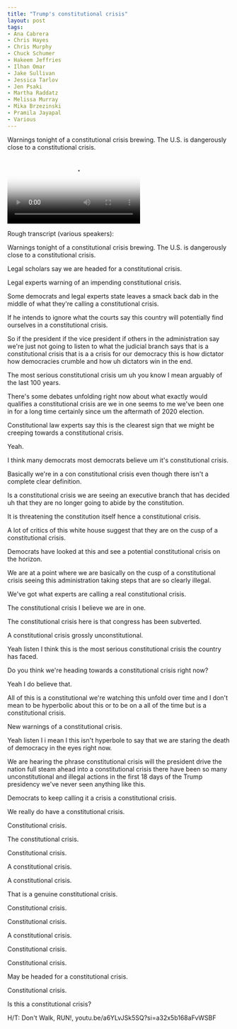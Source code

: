```yaml
---
title: "Trump's constitutional crisis"
layout: post
tags:
- Ana Cabrera
- Chris Hayes
- Chris Murphy
- Chuck Schumer
- Hakeem Jeffries
- Ilhan Omar
- Jake Sullivan
- Jessica Tarlov
- Jen Psaki
- Martha Raddatz
- Melissa Murray
- Mika Brzezinski
- Pramila Jayapal
- Various
---
```


Warnings tonight of a constitutional crisis brewing. The U.S. is dangerously close to a constitutional crisis.

<div class="embed-responsive embed-responsive-16by9" style="margin-bottom: 1em;"><video class="embed-responsive-item" controls src="https://www.glockspiel.com/impeach45/2025-02-14-constitutional-crisis.mp4" poster="https://www.glockspiel.com/impeach45/2025-02-14-constitutional-crisis.jpg"></video><br></div>

Rough transcript (various speakers):

Warnings tonight of a constitutional crisis brewing. The U.S. is dangerously close to a constitutional crisis.

Legal scholars say we are headed for a constitutional crisis.

Legal experts warning of an impending constitutional crisis.

Some democrats and legal experts state leaves a smack back dab in the middle of what they're calling a constitutional crisis.

If he intends to ignore what the courts say this country will potentially find ourselves in a constitutional crisis.

So if the president if the vice president if others in the administration say we're just not going to listen to what the judicial branch says that is a constitutional crisis that is a a crisis for our democracy this is how dictator how democracies crumble and how uh dictators win in the end.

The most serious constitutional crisis um uh you know I mean arguably of the last 100 years.

There's some debates unfolding right now about what exactly would qualifies a constitutional crisis are we in one seems to me we've been one in for a long time certainly since um the aftermath of 2020 election.

Constitutional law experts say this is the clearest sign that we might be creeping towards a constitutional crisis.

Yeah.

I think many democrats most democrats believe um it's constitutional crisis.

Basically we're in a con constitutional crisis even though there isn't a complete clear definition.

Is a constitutional crisis we are seeing an executive branch that has decided uh that they are no longer going to abide by the constitution.

It is threatening the constitution itself hence a constitutional crisis.

A lot of critics of this white house suggest that they are on the cusp of a constitutional crisis.

Democrats have looked at this and see a potential constitutional crisis on the horizon.

We are at a point where we are basically on the cusp of a constitutional crisis seeing this administration taking steps that are so clearly illegal.

We've got what experts are calling a real constitutional crisis.

The constitutional crisis I believe we are in one.

The constitutional crisis here is that congress has been subverted.

A constitutional crisis grossly unconstitutional.

Yeah listen I think this is the most serious constitutional crisis the country has faced.

Do you think we're heading towards a constitutional crisis right now?

Yeah I do believe that.

All of this is a constitutional we're watching this unfold over time and I don't mean to be hyperbolic about this or to be on a all of the time but is a constitutional crisis.

New warnings of a constitutional crisis.

Yeah listen I i mean I this isn't hyperbole to say that we are staring the death of democracy in the eyes right now.

We are hearing the phrase constitutional crisis will the president drive the nation full steam ahead into a constitutional crisis there have been so many unconstitutional and illegal actions in the first 18 days of the Trump presidency we've never seen anything like this.

Democrats to keep calling it a crisis a constitutional crisis.

We really do have a constitutional crisis.

Constitutional crisis.

The constitutional crisis.

Constitutional crisis.

A constitutional crisis.

A constitutional crisis.

That is a genuine constitutional crisis.

Constitutional crisis.

Constitutional crisis.

A constitutional crisis.

Constitutional crisis.

Constitutional crisis.

May be headed for a constitutional crisis.

Constitutional crisis.

Is this a constitutional crisis?

H/T: Don't Walk, RUN!, youtu.be/a6YLvJSk5SQ?si=a32x5b168aFvWSBF
